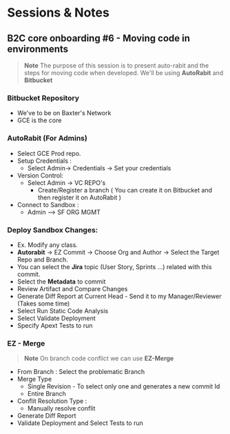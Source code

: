 # Sessions & Notes

## B2C core onboarding #6 - Moving code in environments

> **Note** The purpose of this session is to present auto-rabit and the steps for moving code when developed. We'll be using **AutoRabit** and **Bitbucket**

### Bitbucket Repository

- We've to be on Baxter's Network
- GCE is the core

### AutoRabit (For Admins)

- Select GCE Prod repo.
- Setup Credentials :
  - Select Admin-> Credentials -> Set your credentials
- Version Control:
  - Select Admin -> VC REPO's
    - Create/Register a branch ( You can create it on Bitbucket and then register it on AutoRabit )
- Connect to Sandbox :
  - Admin --> SF ORG MGMT

### Deploy Sandbox Changes:

- Ex. Modify any class.
- **Autorabit** -> EZ Commit -> Choose Org and Author -> Select the Target Repo and Branch.
- You can select the **Jira** topic (User Story, Sprints ...) related with this commit.
- Select the **Metadata** to commit
- Review Artifact and Compare Changes
- Generate Diff Report at Current Head - Send it to my Manager/Reviewer (Takes some time)
- Select Run Static Code Analysis
- Select Validate Deployment
- Specify Apext Tests to run

### EZ - Merge

> **Note** On branch code conflict we can use **EZ-Merge**

- From Branch : Select the problematic Branch
- Merge Type
  - Single Revision - To select only one and generates a new commit Id
  - Entire Branch
- Conflit Resolution Type :
  - Manually resolve conflit
- Generate Diff Report
- Validate Deployment and Select Tests to run
